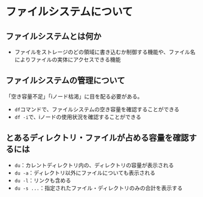 # ファイルシステムについて

## ファイルシステムとは何か

- ファイルをストレージのどの領域に書き込むか制御する機能や、ファイル名によりファイルの実体にアクセスできる機能

## ファイルシステムの管理について

「空き容量不足」「iノード枯渇」に目を配る必要がある。

- `df`コマンドで、ファイルシステムの空き容量を確認することができる
- `df -i`で、iノードの使用状況を確認することができる

## とあるディレクトリ・ファイルが占める容量を確認するには

- `du`：カレントディレクトリ内の、ディレクトリの容量が表示される
- `du -a`：ディレクトリ以外にファイルについても表示される
- `du -l`：リンクも含める
- `du -s ...`：指定されたファイル・ディレクトリのみの合計を表示する
